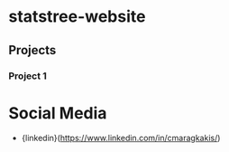 # statstree-website

## Projects
### Project 1
# Social Media
- {linkedin}(https://www.linkedin.com/in/cmaragkakis/)
